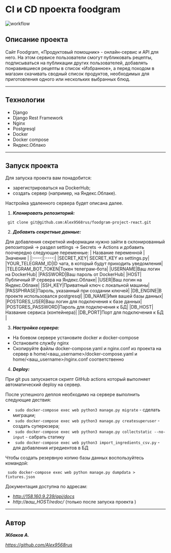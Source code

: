 # CI и CD проекта foodgram

![workflow](https://github.com/Alex9568rus/foodgram-project-react/actions/workflows/foodgram_workflow.yml/badge.svg)

## Описание проекта

Cайт Foodgram, «Продуктовый помощник» - онлайн-сервис и API для него. На этом сервисе пользователи смогут публиковать рецепты, подписываться на публикации других пользователей, добавлять понравившиеся рецепты в список «Избранное», а перед походом в магазин скачивать сводный список продуктов, необходимых для приготовления одного или нескольких выбранных блюд.

---

## Технологии

* Django
* Django Rest Framework
* Nginx
* Postgresql
* Docker
* Docker compose
* Яндекс.Облако

---

## Запуск проекта

Для запуска проекта вам понадобится:
* зарегистрироваться на DockerHub;
* создать сервер (например, на Яндекс.Облаке).

Настройка удаленного сервера будет описана далее.

1. ___Клонировать репозиторий:___

` git clone git@github.com:Alex9568rus/foodgram-project-react.git`

2. ___Добавить секретные данные:___

Для добавления секретной информации нужно зайти в склонированный репозиторий -> раздел settings -> Secrets -> Actions
и добавить поочередно следующие переменные:
| Название переменной | Значение |
|:----:|:----:|
|SECRET_KEY| SECRET_KEY из settings.py|
|YOUR_TELEGRAM_ID|ID чата, в который будут приходить уведомления|
|TELEGRAM_BOT_TOKEN|Токен телеграм-бота|
|USERNAME|Ваш логин на DockerHub|
|PASSWORD|Ваш пароль от DockerHub|
|HOST|Публичный IP сервера на Яндекс.Облаке|
|USER|Ваш логин на Яндекс.Облаке|
|SSH_KEY|Приватный ключ с локальной машины|
|PASSPHRASE|Пароль, указанный при создании ключей|
|DB_ENGINE|В проекте использовался postgresql|
|DB_NAME|Имя вашей базы данных|
|POSTGRES_USER|Ваш логин для подключения к базе данных|
|POSTGRES_PASSWORD|Пароль для подключения к БД|
|DB_HOST|Название сервиса (контейнера)|
|DB_PORT|Порт для подключения к БД |

3. ___Настройка сервера:___

* На боевом сервере установите docker и docker-compose
* Остановите службу nginx
* Скопируйте файлы docker-compose.yaml и nginx.conf из проекта на сервер в home/<ваш_username>/docker-compose.yaml и home/<ваш_username>/nginx.conf соответственно

4. ___Deploy:___

При git pus запускается скрипт GitHub actions который выполняет автоматический deploy на сервер.

После успешного деплоя необходимо на сервере выполнить следующие дествия:
* ` sudo docker-compose exec web python3 manage.py migrate` - сделать миграции;
* ` sudo docker-compose exec web python3 manage.py createsuperuser` - создать суперюзера;
* ` sudo docker-compose exec web python3 manage.py collectstatic --no-input` - сабрать статику
* ` sudo docker-compose exec web python3 import_ingredients_csv.py` - для добавления игредиентов в БД

Чтобы создать резервную копию базы данных воспользуйтесь командой:

` sudo docker-compose exec web python manage.py dumpdata > fixtures.json`

Документация доступна по адресам: 
* _http://158.160.9.239/api/docs_
* _http://ваш_HOST/redoc/_ (только после запуска проекта )

---

## Автор
___Жбаков А.___

_https://github.com/Alex9568rus_

